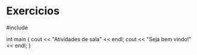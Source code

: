 # Exercicios

#include <iostream>
 
int main {
   cout << "Atividades de sala" << endl;
   cout << "Seja bem vindo!" << endl;
}

